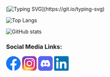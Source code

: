 [![Typing SVG](https://readme-typing-svg.herokuapp.com?size=28&duration=3500&pause=1000&color=FFD700&left=true&vCenter=true&width=600&lines=Hello+World!;Welcome+to+my+GitHub+Profile;Explore+my+Repos...)](https://git.io/typing-svg)

![Top Langs](https://github-readme-stats.vercel.app/api/top-langs/?username=sakib-ar&layout=compact&theme=cobalt)

![GitHub stats](https://github-readme-stats.vercel.app/api?username=sakib-ar&show_icons=true&theme=radical)

### Social Media Links:
<a href="https://www.facebook.com/Sakib.rar003"><img src="Assets/Icons/Facebook Logo (40x40).png" alt="Facebook"/></a>
<a href="https://www.instagram.com/sakib.rar"><img src="Assets/Icons/Instagram Logo (40x40).png" alt="Instagram"/></a>
<a href="https://discord.com/users/sakib_ar"><img src="Assets/Icons/Discord Logo (40x40).png" alt="Discord"/></a>
<a href="https://www.linkedin.com/in/sakib-ar"><img src="Assets/Icons/LinkedIn Logo (40x40).png" alt="LinkedIn"/></a>

<!--
Some ideas:
- ![Profile Views](https://komarev.com/ghpvc/?username=sakib-ar&color=blue)
- 🔭 I’m currently working on ...
- 🌱 I’m currently learning ...
- 🤔 I’m looking for help with ...
- 💬 Ask me about ...
- 📫 How to reach me: ...
- ⚡ Fun fact: ...
-->